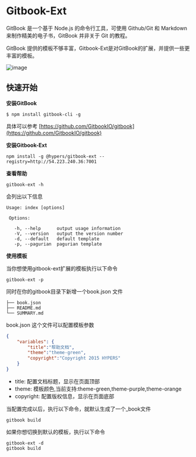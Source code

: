 # Gitbook-Ext
GitBook 是一个基于 Node.js 的命令行工具，可使用 Github/Git 和 Markdown 来制作精美的电子书，GitBook 并非关于 Git 的教程。

GitBook 提供的模板不够丰富，Gitbook-Ext是对GitBook的扩展，并提供一些更丰富的模板。

 ![image](https://github.com/simonguo/gitbook-ext/blob/master/demo.png)

## 快速开始
**安装GitBook**

```
$ npm install gitbook-cli -g
```

具体可以参考 [https://github.com/GitbookIO/gitbook](https://github.com/GitbookIO/gitbook)

**安装Gitbook-Ext**

```
npm install -g @hypers/gitbook-ext --registry=http://54.223.240.36:7001
```

**查看帮助**

```
gitbook-ext -h
```

会列出以下信息

```
Usage: index [options]

 Options:

   -h, --help      output usage information
   -V, --version   output the version number
   -d, --default   default template
   -p, --pagurian  pagurian template

```

**使用模板**

当你想使用gitbook-ext扩展的模板执行以下命令
```
gitbook-ext -p
```

同时在你的gitbook目录下新增一个book.json 文件
```
├── book.json
├── README.md
└── SUMMARY.md
```

book.json 这个文件可以配置模板参数
```json
{
    "variables": {
        "title":"帮助文档",
        "theme":"theme-green",
        "copyright":"Copyright 2015 HYPERS"
    }
}
```
- title: 配置文档标题，显示在页面顶部
- theme: 模板颜色,当前支持:theme-green,theme-purple,theme-orange
- copyright: 配置版权信息，显示在页面底部


当配置完成以后，执行以下命令，就默认生成了一个_book文件
```
gitbook build
```

如果你想切换到默认的模板，执行以下命令

```
gitbook-ext -d
gitbook build
```
